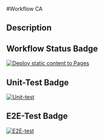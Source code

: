 #Workflow CA

## Description

## Workflow Status Badge

[![Deploy static content to Pages](https://github.com/KarenJoo/social-media-client/actions/workflows/pages.yml/badge.svg)](https://github.com/KarenJoo/social-media-client/actions/workflows/pages.yml)

## Unit-Test Badge
[![Unit-test](https://github.com/KarenJoo/social-media-client/actions/workflows/gpt.yml/badge.svg)](https://github.com/KarenJoo/social-media-client/actions/workflows/gpt.yml)


## E2E-Test Badge
[![E2E-test](https://github.com/KarenJoo/social-media-client/actions/workflows/gpt.yml/badge.svg)](https://github.com/KarenJoo/social-media-client/actions/workflows/gpt.yml)

